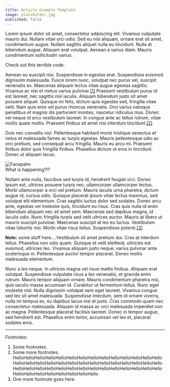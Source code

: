 ```yaml
---
title: Article Example Template
image: placeholder.jpg
published: false
---
```


<p>Lorem ipsum dolor sit amet, consectetur adipiscing elit. Vivamus vulputate mauris dui. Nullam vitae orci odio. Sed eu nisi aliquam, ornare erat sit amet, condimentum augue. Nullam sagittis aliquet nulla eu tincidunt. Nulla at bibendum augue. Aliquam erat volutpat. Aenean a varius diam. Mauris condimentum sollicitudin varius.</p>

<p>Check out this terrible code:<br><script src="https://gist.github.com/jlocatis/1d3714de0a2d552d1efa55c2d3968b3c.js"></script></p>

<p>Aenean eu suscipit nisi. Suspendisse in egestas erat. Suspendisse euismod dignissim malesuada. Fusce lorem nunc, volutpat nec purus vel, suscipit venenatis ex. Maecenas aliquam lectus vitae augue egestas sagittis. Vivamus ac nisi et metus varius pulvinar.<a href="#footnote1" class="footnote_reference">[1]</a> Praesent vestibulum purus id est laoreet, nec sagittis nisl iaculis. Aliquam bibendum justo sit amet posuere aliquet. Quisque mi felis, dictum quis egestas sed, fringilla vitae velit. Nam quis eros vel purus rhoncus venenatis. Orci varius natoque penatibus et magnis dis parturient montes, nascetur ridiculus mus. Donec vel neque id arcu vestibulum laoreet. In congue ante ac tellus rutrum, vitae mollis quam mollis. Praesent finibus sit amet nisi interdum tincidunt.<a href="#footnote2" class="footnote_reference">[2]</a></p>

<p>Duis nec convallis nisl. Pellentesque habitant morbi tristique senectus et netus et malesuada fames ac turpis egestas. Mauris pellentesque odio ac orci pretium, sed consequat arcu fringilla. Mauris eu arcu mi. Praesent finibus dolor quis fringilla finibus. Phasellus dictum ut eros in tincidunt. Donec ut aliquam lacus.</p>

<div class="img-container"><img src="http://i.imgur.com/iWKad22.jpg?fb" alt="Facepalm" class="article-image"></div>
<div class="img-container img-caption">What is happening?!?</div>

<p>Nullam ante nulla, faucibus sed turpis id, hendrerit feugiat orci. Donec ipsum est, ultrices posuere turpis nec, ullamcorper ullamcorper lectus. Morbi ullamcorper a orci vel pretium. Mauris iaculis urna pharetra, dictum augue id, cursus odio. Quisque placerat ipsum vitae lectus maximus, sed volutpat elit elementum. Cras sagittis luctus dolor sed sodales. Donec arcu ante, egestas vel molestie quis, tincidunt eu risus. Cras quis nulla id enim bibendum aliquam nec sit amet sem. Maecenas sed dapibus magna, id iaculis odio. Nunc fringilla turpis sed velit ultrices auctor. Mauris at libero ut mauris suscipit pulvinar. Maecenas suscipit at leo eu luctus. Vestibulum vitae lobortis nisl. Morbi vitae risus tellus. Suspendisse potenti.<a href="#footnote3" class="footnote_reference">[3]</a></p>

<div class="note_box"><strong>Note:</strong> some stuff here....Vestibulum sit amet pretium dui. Cras at interdum tellus. Phasellus non odio quam. Quisque et velit eleifend, ultricies est euismod, ultricies leo. Vivamus aliquam justo neque, varius pulvinar ante scelerisque in. Pellentesque auctor tempor placerat. Donec mollis malesuada elementum.</div>

<p>Nunc a leo neque. In ultrices magna vel risus mattis finibus. Aliquam erat volutpat. Suspendisse vulputate risus a leo venenatis, et gravida enim rutrum. Mauris tempor aliquam ornare. Mauris condimentum pharetra nisi, quis iaculis massa accumsan id. Curabitur ut fermentum tellus. Nunc eget molestie nisl. Nulla dignissim volutpat sem eget laoreet. Vivamus congue sed leo sit amet malesuada. Suspendisse interdum, sem id ornare viverra, nulla mi tempus ex, eu dapibus lacus nisi et justo. Cras commodo quam nec consectetur malesuada. Aliquam id massa ac orci malesuada imperdiet non ac magna. Pellentesque placerat facilisis laoreet. Donec in tempor augue, sed hendrerit est. Phasellus enim tortor, accumsan vel leo et, placerat sodales eros.</p>
<hr>
<div id="footnotes-title">Footnotes:</div>
<footer id="footnotes">
	<ol>
		<li id="footnote1">Some footnotes.</li>
		<li id="footnote2">Some more footnotes. HelloHelloHelloHelloHelloHelloHelloHelloHelloHelloHelloHelloHelloHelloHelloHelloHelloHelloHelloHelloHelloHelloHelloHelloHelloHelloHelloHelloHelloHelloHelloHelloHelloHelloHelloHelloHelloHelloHelloHelloHelloHelloHelloHelloHelloHelloHelloHelloHelloHello</li>
		<li id="footnote3">One more footnote goes here.</li>
	</ol>
</footer>